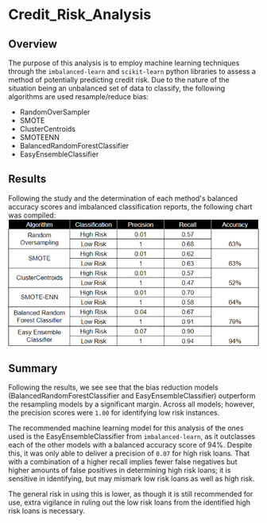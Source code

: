 # Credit_Risk_Analysis

## Overview 

The purpose of this analysis is to employ machine learning techniques through the `imbalanced-learn` and `scikit-learn` python libraries to assess a method of potentially predicting credit risk. Due to the nature of the situation being an unbalanced set of data to classify, the following algorithms are used resample/reduce bias: 
- RandomOverSampler
- SMOTE
- ClusterCentroids
- SMOTEENN
- BalancedRandomForestClassifier
- EasyEnsembleClassifier

## Results

Following the study and the determination of each method's balanced accuracy scores and imbalanced classification reports, the following chart was compiled: 
![Results](/screenshots/chart.png)

## Summary

Following the results, we see see that the bias reduction models (BalancedRandomForestClassifier and EasyEnsembleClassifier) outperform the resampling models by a significant margin. Across all models; however, the precision scores were `1.00` for identifying low risk instances. 

The recommended machine learning model for this analysis of the ones used is the EasyEnsembleClassifier from `imbalanced-learn`, as it outclasses each of the other models with a balanced accuracy score of 94%. Despite this, it was only able to deliver a precision of `0.07` for high risk loans. That with a combination of a higher recall implies fewer false negatives but higher amounts of false positives in determining high risk loans; it is sensitive in identifying, but may mismark low risk loans as well as high risk.  

The general risk in using this is lower, as though it is still recommended for use, extra vigilance in ruling out the low risk loans from the identified high risk loans is necessary. 
